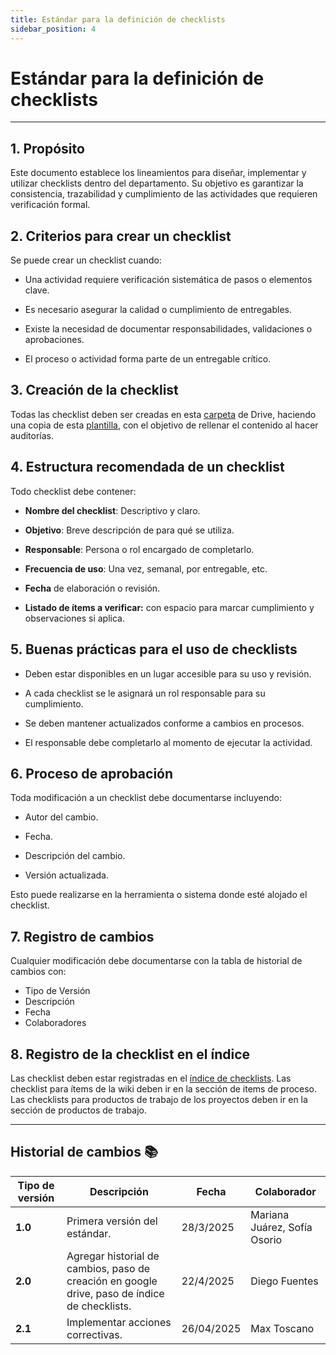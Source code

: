 ```yaml
---
title: Estándar para la definición de checklists
sidebar_position: 4
---
```


# Estándar para la definición de checklists

---

## 1. Propósito

Este documento establece los lineamientos para diseñar, implementar y utilizar checklists dentro del departamento. Su objetivo es garantizar la consistencia, trazabilidad y cumplimiento de las actividades que requieren verificación formal.

## 2. Criterios para crear un checklist

Se puede crear un checklist cuando:
- Una actividad requiere verificación sistemática de pasos o elementos clave.

- Es necesario asegurar la calidad o cumplimiento de entregables.

- Existe la necesidad de documentar responsabilidades, validaciones o aprobaciones.

- El proceso o actividad forma parte de un entregable crítico.

## 3. Creación de la checklist

Todas las checklist deben ser creadas en esta [carpeta](https://drive.google.com/drive/folders/1eIQ7qaIrcMYo33gO1DZDrzQbI1eFqWY9?usp=drive_link) de Drive, haciendo una copia de esta [plantilla](https://docs.google.com/document/d/1gMoe2nDp1NO8dUzA8_xshXpxizbQhYylR47UP3oT4P4/edit?usp=drive_link), con el objetivo de rellenar el contenido al hacer auditorías.

## 4. Estructura recomendada de un checklist

Todo checklist debe contener:

- **Nombre del checklist**: Descriptivo y claro.

- **Objetivo**: Breve descripción de para qué se utiliza.

- **Responsable**: Persona o rol encargado de completarlo.

- **Frecuencia de uso**: Una vez, semanal, por entregable, etc.

- **Fecha** de elaboración o revisión.

- **Listado de ítems a verificar:** con espacio para marcar cumplimiento y observaciones si aplica.


## 5. Buenas prácticas para el uso de checklists

- Deben estar disponibles en un lugar accesible para su uso y revisión.

- A cada checklist se le asignará un rol responsable para su cumplimiento.

- Se deben mantener actualizados conforme a cambios en procesos.

- El responsable debe completarlo al momento de ejecutar la actividad.


## 6. Proceso de aprobación

Toda modificación a un checklist debe documentarse incluyendo:

- Autor del cambio.

- Fecha.

- Descripción del cambio.

- Versión actualizada.

Esto puede realizarse en la herramienta o sistema donde esté alojado el checklist.

## 7. Registro de cambios

Cualquier modificación debe documentarse con la tabla de historial de cambios con:

- Tipo de Versión
- Descripción
- Fecha
- Colaboradores

## 8. Registro de la checklist en el índice

Las checklist deben estar registradas en el [índice de checklists](/docs/recursos/checklists.md). Las checklist para ítems de la wiki deben ir en la sección de items de proceso. Las checklists para productos de trabajo de los proyectos deben ir en la sección de productos de trabajo.

---

## Historial de cambios 📚

| **Tipo de versión** | **Descripción**                               | **Fecha** | **Colaborador**                 |
| ------------------- | --------------------------------------------- | --------- | ------------------------------- |
| **1.0**             | Primera versión del estándar.   | 28/3/2025  | Mariana Juárez, Sofía Osorio |
| **2.0**             | Agregar historial de cambios, paso de creación en google drive, paso de índice de checklists. | 22/4/2025  | Diego Fuentes |
| **2.1**             |  Implementar acciones correctivas. |      26/04/2025        |  Max Toscano 